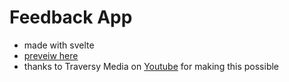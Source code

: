 # Feedback App

- made with svelte
- [preveiw here](https://horlakz.github.io/feedback-app)
- thanks to Traversy Media on [Youtube](https://youtu.be/3TVy6GdtNuQ) for making this possible
